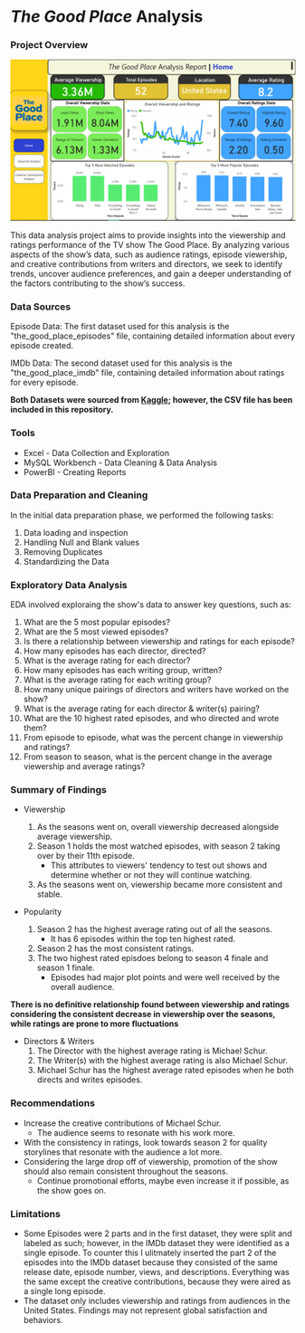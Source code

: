 # _The Good Place_ Analysis

### Project Overview
![PowerBI Report](TheGoodPlaceDashboardSS.png)

This data analysis project aims to provide insights into the viewership and ratings performance of the TV show The Good Place. By analyzing various aspects of the show’s data, such as audience ratings, episode viewership, and creative contributions from writers and directors, we seek to identify trends, uncover audience preferences, and gain a deeper understanding of the factors contributing to the show’s success.

### Data Sources

Episode Data: The first dataset used for this analysis is the "the_good_place_episodes" file, containing detailed information about every episode created.

IMDb Data: The second dataset used for this analysis is the "the_good_place_imdb" file, containing detailed information about ratings for every episode.

**Both Datasets were sourced from [Kaggle](https://www.kaggle.com/datasets/bcruise/the-good-place-episode-data); however, the CSV file has been included in this repository.**

### Tools 

- Excel - Data Collection and Exploration
- MySQL Workbench - Data Cleaning & Data Analysis
- PowerBI - Creating Reports


### Data Preparation and Cleaning

In the initial data preparation phase, we performed the following tasks:
1. Data loading and inspection
2. Handling Null and Blank values
3. Removing Duplicates
4. Standardizing the Data

### Exploratory Data Analysis

EDA involved exploraing the show's data to answer key questions, such as:

1. What are the 5 most popular episodes?
2. What are the 5 most viewed episodes?
3. Is there a relationship between viewership and ratings for each episode?
4. How many episodes has each director, directed?
5. What is the average rating for each director?
6. How many episodes has each writing group, written?
7. What is the average rating for each writing group?
8. How many unique pairings of directors and writers have worked on the show?
9. What is the average rating for each director & writer(s) pairing?
10. What are the 10 highest rated episodes, and who directed and wrote them?
11. From episode to episode, what was the percent change in viewership and ratings?
12. From season to season, what is the percent change in the average viewership and average ratings?


### Summary of Findings
* Viewership
  1. As the seasons went on, overall viewership decreased alongside average viewership.
  2. Season 1 holds the most watched episodes, with season 2 taking over by their 11th episode.
      - This attributes to viewers' tendency to test out shows and determine whether or not they will continue watching.
  3. As the seasons went on, viewership became more consistent and stable.
    
* Popularity
    1. Season 2 has the highest average rating out of all the seasons.
        - It has 6 episodes within the top ten highest rated. 
    2. Season 2 has the most consistent ratings.
    3. The two highest rated episdoes belong to season 4 finale and season 1 finale.
        - Episodes had major plot points and were well received by the overall audience.

**There is no definitive relationship found between viewership and ratings considering the consistent decrease in viewership over the seasons, while ratings are prone to more fluctuations** 

* Directors & Writers
    1. The Director with the highest average rating is Michael Schur.
    2. The Writer(s) with the highest average rating is also Michael Schur.
    3. Michael Schur has the highest average rated episodes when he both directs and writes episodes.


### Recommendations
- Increase the creative contributions of Michael Schur.
    - The audience seems to resonate with his work more.
- With the consistency in ratings, look towards season 2 for quality storylines that resonate with the audience a lot more.
- Considering the large drop off of viewership, promotion of the show should also remain consistent throughout the seasons.
    - Continue promotional efforts, maybe even increase it if possible, as the show goes on.   


### Limitations
* Some Episodes were 2 parts and in the first dataset, they were split and labeled as such; however, in the IMDb dataset they were identified as a single episode. To counter this I ulitmately inserted the part 2 of the episodes into the IMDb dataset because they consisted of the same release date, episode number, views, and descriptions. Everything was the same except the creative contributions, because they were aired as a single long episode.
* The dataset only includes viewership and ratings from audiences in the United States. Findings may not represent global satisfaction and behaviors.
